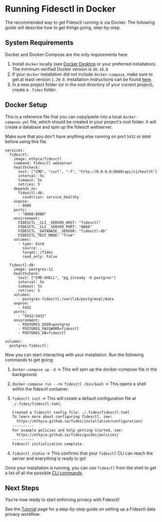 # Running Fidesctl in Docker

The recommended way to get Fidesctl running is via Docker. The following guide will describe how to get things going, step-by-step.

## System Requirements

Docker and Docker-Compose are the only requirements here.

1. Install `docker` locally (see [Docker Desktop](https://www.docker.com/products/docker-desktop) or your preferred installation). The minimum verified Docker version is `20.10.8`
1. If your `docker` installation did not include `docker-compose`, make sure to get at least version `1.29.0`. Installation instructions can be found [here](https://docs.docker.com/compose/install/).
1. In a new project folder (or in the root directory of your current project), create a `.fides` folder.

## Docker Setup

This is a reference file that you can copy/paste into a local `docker-compose.yml` file, which should be created in your project's root folder. It will create a database and spin up the fidesctl webserver.

Make sure that you don't have anything else running on port `5432` or `8080` before using this file.

```docker-compose title="docker-compose.yml"
services:
  fidesctl:
    image: ethyca/fidesctl
    command: fidesctl webserver
    healthcheck:
      test: ["CMD", "curl", "-f", "http://0.0.0.0:8000/api/v1/health"]
      interval: 5s
      timeout: 5s
      retries: 5
    depends_on:
      fidesctl-db:
        condition: service_healthy
    expose:
      - 8080
    ports:
      - "8080:8080"
    environment:
      FIDESCTL__CLI__SERVER_HOST: "fidesctl"
      FIDESCTL__CLI__SERVER_PORT: "8080"
      FIDESCTL__DATABASE__SERVER: "fidesctl-db"
      FIDESCTL_TEST_MODE: "True"
    volumes:
      - type: bind
        source: .
        target: /fides
        read_only: False

  fidesctl-db:
    image: postgres:12
    healthcheck:
      test: ["CMD-SHELL", "pg_isready -U postgres"]
      interval: 5s
      timeout: 5s
      retries: 5
    volumes:
      - postgres-fidesctl:/var/lib/postgresql/data
    expose:
      - 5432
    ports:
      - "5432:5432"
    environment:
      - POSTGRES_USER=postgres
      - POSTGRES_PASSWORD=fidesctl
      - POSTGRES_DB=fidesctl

volumes:
  postgres-fidesctl:

```

Now you can start interacting with your installation. Run the following commands to get going:

1. `docker-compose up -d` -> This will spin up the docker-compose file in the background.
1. `docker-compose run --rm fidesctl /bin/bash` -> This opens a shell within the fidesctl container.
1. `fidesctl init` -> This will create a default configuration file at `./.fides/fidesctl.toml`.

    ```bash
    Created a fidesctl config file: ./.fides/fidesctl.toml
    To learn more about configuring fidesctl, see:
      https://ethyca.github.io/fides/installation/configuration/
    ----------
    For example policies and help getting started, see:
      https://ethyca.github.io/fides/guides/policies/
    ----------
    Fidesctl initialization complete.

    ```

1. `fidesctl status` -> This confirms that your `fidesctl` CLI can reach the server and everything is ready to go!


Once your installation is running, you can use `fidesctl` from the shell to get a list of all the possible [CLI commands](../cli.md).

## Next Steps

You're now ready to start enforcing privacy with Fidesctl!

See the [Tutorial](../tutorial/index.md) page for a step-by-step guide on setting up a Fidesctl data privacy workflow.
